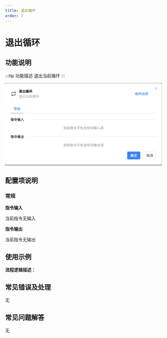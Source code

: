 ```yaml
---
title: 退出循环
order: 7
---
```


# 退出循环

## 功能说明

:::tip 功能描述
退出当前循环
:::

![退出循环](../../assets/退出循环_command.png)

## 配置项说明

### 常规

**指令输入**

当前指令无输入


**指令输出**

当前指令无输出


## 使用示例

**流程逻辑描述：** 

## 常见错误及处理

无

## 常见问题解答

无

